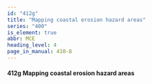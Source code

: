 ```yaml
---
id: "412g"
title: "Mapping coastal erosion hazard areas"
series: "400"
is_element: true
abbr: MCE
heading_level: 4
page_in_manual: 410-8
---
```


#### 412g Mapping coastal erosion hazard areas